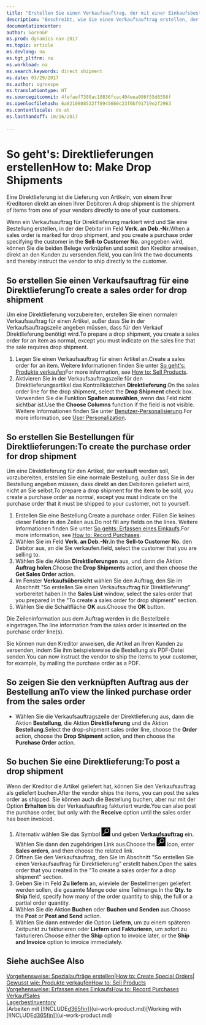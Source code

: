 ```yaml
---
title: "Erstellen Sie einen Verkaufsauftrag, der mit einer Einkaufsbestellung für eine direkte Lieferung verknüpft ist"
description: "Beschreibt, wie Sie einen Verkaufsauftrag erstellen, der mit einer Bestellung verknüpft ist, um sicherzustellen, dass die Artikel vom Kreditor direkt an den Debitor versendet werden"
documentationcenter: 
author: SorenGP
ms.prod: dynamics-nav-2017
ms.topic: article
ms.devlang: na
ms.tgt_pltfrm: na
ms.workload: na
ms.search.keywords: direct shipment
ms.date: 03/29/2017
ms.author: sgroespe
ms.translationtype: HT
ms.sourcegitcommit: 4fefaef7380ac10836fcac404eea006f55d8556f
ms.openlocfilehash: 6a8210808532ff8945660c23f0bf91719e2f2963
ms.contentlocale: de-at
ms.lasthandoff: 10/16/2017

---
```

# <a name="how-to-make-drop-shipments"></a><span data-ttu-id="495d3-103">So geht's: Direktlieferungen erstellen</span><span class="sxs-lookup"><span data-stu-id="495d3-103">How to: Make Drop Shipments</span></span>
<span data-ttu-id="495d3-104">Eine Direktlieferung ist die Lieferung von Artikeln, von einem Ihrer Kreditoren direkt an einen Ihrer Debitoren.</span><span class="sxs-lookup"><span data-stu-id="495d3-104">A drop shipment is the shipment of items from one of your vendors directly to one of your customers.</span></span>

<span data-ttu-id="495d3-105">Wenn ein Verkaufsauftrag für Direktlieferung markiert wird und Sie eine Bestellung erstellen, in der der Debitor im Feld **Verk. an Deb.-Nr.**</span><span class="sxs-lookup"><span data-stu-id="495d3-105">When a sales order is marked for drop shipment, and you create a purchase order specifying the customer in the **Sell-to Customer No.**</span></span> <span data-ttu-id="495d3-106">angegeben wird, können Sie die beiden Belege verknüpfen und somit den Kreditor anweisen, direkt an den Kunden zu versenden.</span><span class="sxs-lookup"><span data-stu-id="495d3-106">field, you can link the two documents and thereby instruct the vendor to ship directly to the customer.</span></span>

## <a name="to-create-a-sales-order-for-drop-shipment"></a><span data-ttu-id="495d3-107">So erstellen Sie einen Verkaufsauftrag für eine Direktlieferung</span><span class="sxs-lookup"><span data-stu-id="495d3-107">To create a sales order for drop shipment</span></span>
<span data-ttu-id="495d3-108">Um eine Direktlieferung vorzubereiten, erstellen Sie einen normalen Verkaufsauftrag für einen Artikel, außer dass Sie in der Verkaufsauftragszeile angeben müssen, dass für den Verkauf Direktlieferung benötigt wird.</span><span class="sxs-lookup"><span data-stu-id="495d3-108">To prepare a drop shipment, you create a sales order for an item as normal, except you must indicate on the sales line that the sale requires drop shipment.</span></span>

1. <span data-ttu-id="495d3-109">Legen Sie einen Verkaufsauftrag für einen Artikel an.</span><span class="sxs-lookup"><span data-stu-id="495d3-109">Create a sales order for an item.</span></span> <span data-ttu-id="495d3-110">Weitere Informationen finden Sie unter [So geht's: Produkte verkaufen](sales-how-sell-products.md)</span><span class="sxs-lookup"><span data-stu-id="495d3-110">For more information, see [How to: Sell Products](sales-how-sell-products.md).</span></span>
2. <span data-ttu-id="495d3-111">Aktivieren Sie in der Verkaufsauftragszeile für den Direktlieferungsartikel das Kontrollkästchen **Direktlieferung**.</span><span class="sxs-lookup"><span data-stu-id="495d3-111">On the sales order line for the drop shipment, select the **Drop Shipment** check box.</span></span> <span data-ttu-id="495d3-112">Verwenden Sie die Funktion **Spalten auswählen**, wenn das Feld nicht sichtbar ist.</span><span class="sxs-lookup"><span data-stu-id="495d3-112">Use the **Choose Columns** function if the field is not visible.</span></span> <span data-ttu-id="495d3-113">Weitere Informationen finden Sie unter [Benutzer-Personalisierung](ui-user-personalization.md).</span><span class="sxs-lookup"><span data-stu-id="495d3-113">For more information, see [User Personalization](ui-user-personalization.md).</span></span>

## <a name="to-create-the-purchase-order-for-drop-shipment"></a><span data-ttu-id="495d3-114">So erstellen Sie Bestellungen für Direktlieferungen:</span><span class="sxs-lookup"><span data-stu-id="495d3-114">To create the purchase order for drop shipment</span></span>
<span data-ttu-id="495d3-115">Um eine Direktlieferung für den Artikel, der verkauft werden soll, vorzubereiten, erstellen Sie eine normale Bestellung, außer dass Sie in der Bestellung angeben müssen, dass direkt an den Debitoren geliefert wird, nicht an Sie selbst.</span><span class="sxs-lookup"><span data-stu-id="495d3-115">To prepare a drop shipment for the item to be sold, you create a purchase order as normal, except you must indicate on the purchase order that it must be shipped to your customer, not to yourself.</span></span>

1. <span data-ttu-id="495d3-116">Erstellen Sie eine Bestellung.</span><span class="sxs-lookup"><span data-stu-id="495d3-116">Create a purchase order.</span></span> <span data-ttu-id="495d3-117">Füllen Sie keines dieser Felder in den Zeilen aus.</span><span class="sxs-lookup"><span data-stu-id="495d3-117">Do not fill any fields on the lines.</span></span> <span data-ttu-id="495d3-118">Weitere Informationen finden Sie unter [So gehts: Erfassen eines Einkaufs](purchasing-how-record-purchases.md).</span><span class="sxs-lookup"><span data-stu-id="495d3-118">For more information, see [How to: Record Purchases](purchasing-how-record-purchases.md).</span></span>
2. <span data-ttu-id="495d3-119">Wählen Sie im Feld **Verk. an Deb.-Nr.**</span><span class="sxs-lookup"><span data-stu-id="495d3-119">In the **Sell-to Customer No.**</span></span> <span data-ttu-id="495d3-120">den Debitor aus, an die Sie verkaufen.</span><span class="sxs-lookup"><span data-stu-id="495d3-120">field, select the customer that you are selling to.</span></span>
3. <span data-ttu-id="495d3-121">Wählen Sie die Aktion **Direktlieferungen** aus, und dann die Aktion **Auftrag holen**.</span><span class="sxs-lookup"><span data-stu-id="495d3-121">Choose the **Drop Shipments** action, and then choose the **Get Sales Order** action.</span></span>
4. <span data-ttu-id="495d3-122">Im Fenster **Verkaufsübersicht** wählen Sie den Auftrag, den Sie im Abschnitt "So erstellen Sie einen Verkaufsauftrag für Direktlieferung" vorbereitet haben.</span><span class="sxs-lookup"><span data-stu-id="495d3-122">In the **Sales List** window, select the sales order that you prepared in the "To create a sales order for drop shipment" section.</span></span>
5. <span data-ttu-id="495d3-123">Wählen Sie die Schaltfläche **OK** aus.</span><span class="sxs-lookup"><span data-stu-id="495d3-123">Choose the **OK** button.</span></span>

<span data-ttu-id="495d3-124">Die Zeileninformation aus dem Auftrag werden in die Bestellzeile eingetragen.</span><span class="sxs-lookup"><span data-stu-id="495d3-124">The line information from the sales order is inserted on the purchase order line(s).</span></span>

<span data-ttu-id="495d3-125">Sie können nun den Kreditor anweisen, die Artikel an Ihren Kunden zu versenden, indem Sie ihm beispielsweise die Bestellung als PDF-Datei senden.</span><span class="sxs-lookup"><span data-stu-id="495d3-125">You can now instruct the vendor to ship the items to your customer, for example, by mailing the purchase order as a PDF.</span></span>     

## <a name="to-view-the-linked-purchase-order-from-the-sales-order"></a><span data-ttu-id="495d3-126">So zeigen Sie den verknüpften Auftrag aus der Bestellung an</span><span class="sxs-lookup"><span data-stu-id="495d3-126">To view the linked purchase order from the sales order</span></span>
* <span data-ttu-id="495d3-127">Wählen Sie die Verkaufsauftragszeile der Direktlieferung aus, dann die Aktion **Bestellung**, die Aktion **Direktlieferung** und die Aktion **Bestellung**.</span><span class="sxs-lookup"><span data-stu-id="495d3-127">Select the drop-shipment sales order line, choose the **Order** action, choose the **Drop Shipment** action, and then choose the **Purchase Order** action.</span></span>

## <a name="to-post-a-drop-shipment"></a><span data-ttu-id="495d3-128">So buchen Sie eine Direktlieferung:</span><span class="sxs-lookup"><span data-stu-id="495d3-128">To post a drop shipment</span></span>
<span data-ttu-id="495d3-129">Wenn der Kreditor die Artikel geliefert hat, können Sie den Verkaufsauftrag als geliefert buchen.</span><span class="sxs-lookup"><span data-stu-id="495d3-129">After the vendor ships the items, you can post the sales order as shipped.</span></span> <span data-ttu-id="495d3-130">Sie können auch die Bestellung buchen, aber nur mit der Option **Erhalten** bis der Verkaufsauftrag fakturiert wurde.</span><span class="sxs-lookup"><span data-stu-id="495d3-130">You can also post the purchase order, but only with the **Receive** option until the sales order has been invoiced.</span></span>

1. <span data-ttu-id="495d3-131">Alternativ wählen Sie das Symbol ![Nach Seite oder Bericht suchen](media/ui-search/search_small.png "Nach Seite oder Bericht suchen") und geben **Verkaufsauftrag** ein. Wählen Sie dann den zugehörigen Link aus.</span><span class="sxs-lookup"><span data-stu-id="495d3-131">Choose the ![Search for Page or Report](media/ui-search/search_small.png "Search for Page or Report icon") icon, enter **Sales orders**, and then choose the related link.</span></span>
2. <span data-ttu-id="495d3-132">Öffnen Sie den Verkaufsauftrag, den Sie im Abschnitt "So erstellen Sie einen Verkaufsauftrag für Direktlieferung" erstellt haben.</span><span class="sxs-lookup"><span data-stu-id="495d3-132">Open the sales order that you created in the "To create a sales order for a drop shipment" section.</span></span>
3. <span data-ttu-id="495d3-133">Geben Sie im Feld **Zu liefern** an, wieviele der Bestellmengen geliefert werden sollen, die gesamte Menge oder eine Teilmenge.</span><span class="sxs-lookup"><span data-stu-id="495d3-133">In the **Qty. to Ship** field, specify how many of the order quantity to ship, the full or a partial order quantity.</span></span>
4. <span data-ttu-id="495d3-134">Wählen Sie die Aktion **Buchen** oder **Buchen und Senden** aus.</span><span class="sxs-lookup"><span data-stu-id="495d3-134">Choose the **Post** or **Post and Send** action.</span></span>
5. <span data-ttu-id="495d3-135">Wählen Sie dann entweder die Option **Liefern**, um zu einem späteren Zeitpunkt zu fakturieren oder **Liefern und Fakturieren**, um sofort zu fakturieren.</span><span class="sxs-lookup"><span data-stu-id="495d3-135">Choose either the **Ship** option to invoice later, or the **Ship and Invoice** option to invoice immediately.</span></span>

## <a name="see-also"></a><span data-ttu-id="495d3-136">Siehe auch</span><span class="sxs-lookup"><span data-stu-id="495d3-136">See Also</span></span>
<span data-ttu-id="495d3-137">[Vorgehensweise: Spezialaufträge erstellen](sales-how-to-create-special-orders.md)|</span><span class="sxs-lookup"><span data-stu-id="495d3-137">[How to: Create Special Orders](sales-how-to-create-special-orders.md)|</span></span>  
[<span data-ttu-id="495d3-138">Gewusst wie: Produkte verkaufen</span><span class="sxs-lookup"><span data-stu-id="495d3-138">How to: Sell Products</span></span>](sales-how-sell-products.md)  
[<span data-ttu-id="495d3-139">Vorgehensweise: Erfassen eines Einkaufs</span><span class="sxs-lookup"><span data-stu-id="495d3-139">How to: Record Purchases</span></span>](purchasing-how-record-purchases.md)  
[<span data-ttu-id="495d3-140">Verkauf</span><span class="sxs-lookup"><span data-stu-id="495d3-140">Sales</span></span>](sales-manage-sales.md)  
[<span data-ttu-id="495d3-141">Lagerbest</span><span class="sxs-lookup"><span data-stu-id="495d3-141">Inventory</span></span>](inventory-manage-inventory.md)  
<span data-ttu-id="495d3-142">[Arbeiten mit [!INCLUDE[d365fin](includes/d365fin_md.md)]](ui-work-product.md)</span><span class="sxs-lookup"><span data-stu-id="495d3-142">[Working with [!INCLUDE[d365fin](includes/d365fin_md.md)]](ui-work-product.md)</span></span>

